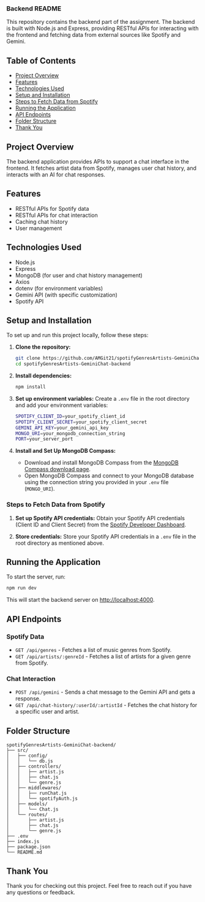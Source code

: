 ### Backend README

This repository contains the backend part of the assignment.
The backend is built with Node.js and Express, providing RESTful APIs for interacting with the frontend and fetching data from external sources like Spotify and Gemini.

## Table of Contents

- [Project Overview](#project-overview)
- [Features](#features)
- [Technologies Used](#technologies-used)
- [Setup and Installation](#setup-and-installation)
- [Steps to Fetch Data from Spotify](#steps-to-fetch-data-from-spotify)
- [Running the Application](#running-the-application)
- [API Endpoints](#api-endpoints)
- [Folder Structure](#folder-structure)
- [Thank You](#thank-you)

## Project Overview

The backend application provides APIs to support a chat interface in the frontend.
It fetches artist data from Spotify, manages user chat history, and interacts with an AI for chat responses.

## Features

- RESTful APIs for Spotify data
- RESTful APIs for chat interaction
- Caching chat history
- User management

## Technologies Used

- Node.js
- Express
- MongoDB (for user and chat history management)
- Axios
- dotenv (for environment variables)
- Gemini API (with specific customization)
- Spotify API

## Setup and Installation

To set up and run this project locally, follow these steps:

1. **Clone the repository:**
   ```sh
   git clone https://github.com/AMGit21/spotifyGenresArtists-GeminiChat-backend.git
   cd spotifyGenresArtists-GeminiChat-backend
   ```

2. **Install dependencies:**

   ```sh
   npm install
   ```

3. **Set up environment variables:**
   Create a `.env` file in the root directory and add your environment variables:
   ```sh
   SPOTIFY_CLIENT_ID=your_spotify_client_id
   SPOTIFY_CLIENT_SECRET=your_spotify_client_secret
   GEMINI_API_KEY=your_gemini_api_key
   MONGO_URI=your_mongodb_connection_string
   PORT=your_server_port
   ```

4. **Install and Set Up MongoDB Compass:**
   - Download and install MongoDB Compass from the [MongoDB Compass download page](https://www.mongodb.com/products/compass).
   - Open MongoDB Compass and connect to your MongoDB database using the connection string you provided in your `.env` file (`MONGO_URI`).

### Steps to Fetch Data from Spotify

1. **Set up Spotify API credentials:**
   Obtain your Spotify API credentials (Client ID and Client Secret) from the [Spotify Developer Dashboard](https://developer.spotify.com/dashboard/applications).

2. **Store credentials:**
   Store your Spotify API credentials in a `.env` file in the root directory as mentioned above.

## Running the Application

To start the server, run:

```sh
npm run dev
```

This will start the backend server on [http://localhost:4000](http://localhost:4000).

## API Endpoints

### Spotify Data

- `GET /api/genres` - Fetches a list of music genres from Spotify.
- `GET /api/artists/:genreId` - Fetches a list of artists for a given genre from Spotify.

### Chat Interaction

- `POST /api/gemini` - Sends a chat message to the Gemini API and gets a response.
- `GET /api/chat-history/:userId/:artistId` - Fetches the chat history for a specific user and artist.

## Folder Structure

```
spotifyGenresArtists-GeminiChat-backend/
├── src/
│   ├── config/
│   │   └── db.js
│   ├── controllers/
│   │   ├── artist.js
│   │   ├── chat.js
│   │   └── genre.js
│   ├── middlewares/
│   │   ├── runChat.js
│   │   └── spotifyAuth.js
│   ├── models/
│   │   └── Chat.js
│   └── routes/
│       ├── artist.js
│       ├── chat.js
│       └── genre.js
├── .env
├── index.js
├── package.json
└── README.md
```

## Thank You

Thank you for checking out this project. Feel free to reach out if you have any questions or feedback.
```
